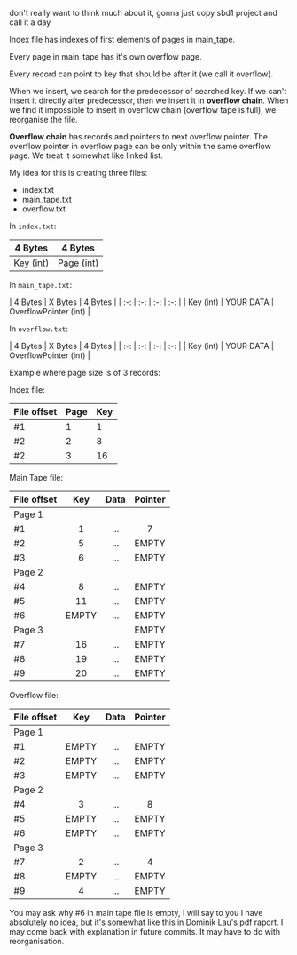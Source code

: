 don't really want to think much about it, gonna just copy sbd1 project
and call it a day

Index file has indexes of first elements of pages in main_tape.

Every page in main_tape has it's own overflow page.

Every record can point to key that should be after it
(we call it overflow).

When we insert, we search for the predecessor of searched key.
If we can't insert it directly after predecessor, then we insert it in **overflow chain**.
When we find it impossible to insert in overflow chain (overflow tape is full), we reorganise the file.

**Overflow chain** has records and pointers to next overflow pointer. The overflow pointer in overflow page can be only within the same overflow page. We treat it somewhat like linked list.


My idea for this is creating three files:
- index.txt
- main_tape.txt
- overflow.txt

In `index.txt`:

| 4 Bytes | 4 Bytes |
| :-: | :-: |
| Key (int) | Page (int) |

In `main_tape.txt`:

| 4 Bytes | X Bytes | 4 Bytes |
| :-: | :-: | :-: | :-: |
| Key (int) | YOUR DATA | OverflowPointer (int) |

In `overflow.txt`:

| 4 Bytes | X Bytes | 4 Bytes |
| :-: | :-: | :-: | :-: |
| Key (int) | YOUR DATA | OverflowPointer (int) |

Example where page size is of 3 records:

Index file:

| File offset | Page | Key |
|-------------|------|-----|
| #1          | 1    | 1   |
| #2          | 2    | 8   |
| #2          | 3    | 16   |


Main Tape file:

| File offset | Key | Data | Pointer |
|-------------|:---:|:----:|:-------:|
| Page 1      |     |      |         |
| #1           |  1  |  ... |   7      |
| #2           |  5  |  ... |  EMPTY       |
| #3           |  6  |  ... |    EMPTY     |
| Page 2      |     |      |         |
| #4           | 8   | ...  |  EMPTY       |
| #5           | 11  | ...  |   EMPTY      |
| #6           | EMPTY  | ...  |    EMPTY     |
| Page 3      |     |      |  EMPTY       |
| #7           | 16   | ...  |    EMPTY     |
| #8           | 19  | ...  |  EMPTY       |
| #9           | 20  | ...  |    EMPTY     |

Overflow file:

| File offset | Key | Data | Pointer |
|-------------|:---:|:----:|:-------:|
| Page 1      |     |      |         |
| #1           |  EMPTY  |  ... |    EMPTY     |
| #2           |  EMPTY  |  ... |   EMPTY      |
| #3           |  EMPTY  |  ... |   EMPTY      |
| Page 2      |     |      |         |
| #4           | 3   | ...  |    8     |
| #5           | EMPTY  | ...  |  EMPTY       |
| #6           | EMPTY  | ...  |     EMPTY    |
| Page 3      |     |      |         |
| #7           | 2   | ...  |   4      |
| #8           | EMPTY  | ...  |   EMPTY      |
| #9           | 4  | ...  |    EMPTY     |

You may ask why #6 in main tape file is empty,
I will say to you I have absolutely no idea,
but it's somewhat like this in Dominik Lau's pdf raport.
I may come back with explanation in future commits.
It may have to do with reorganisation.